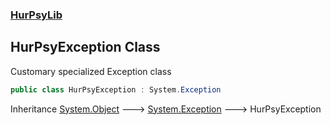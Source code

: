 ### [HurPsyLib](HurPsyLib.md 'HurPsyLib')

## HurPsyException Class

Customary specialized Exception class

```csharp
public class HurPsyException : System.Exception
```

Inheritance [System.Object](https://docs.microsoft.com/en-us/dotnet/api/System.Object 'System.Object') &#129106; [System.Exception](https://docs.microsoft.com/en-us/dotnet/api/System.Exception 'System.Exception') &#129106; HurPsyException